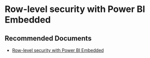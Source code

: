   <properties
	pageTitle="use row-level security with power bi embedded content"
	description="use row-level security with power bi embedded content"
	service="microsoft.PowerBIDedicated"
	resource="capacities"
	authors="pjfreitas"
	ms.author="pfreitas"	
	displayOrder="460"
	selfHelpType="generic"
	supportTopicIds="32628170"
	productPesIds="16334"
	cloudEnvironments="public, MoonCake, fairfax" 
	articleId="fe956344-668e-b931-bff1-11779cdeae2b"
	ownershipId="ASEP_ContentService_Placeholder"
/>

# Row-level security with Power BI Embedded

## **Recommended Documents**

* [Row-level security with Power BI Embedded](https://docs.microsoft.com/power-bi/developer/embedded-row-level-security)
